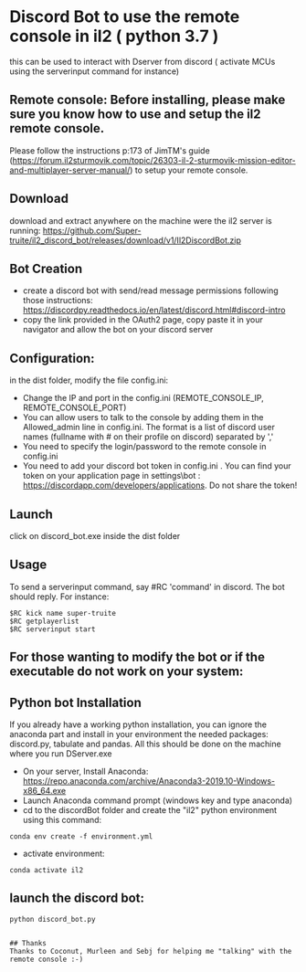 # Discord Bot to use the remote console in il2 ( python 3.7 )
this can be used to interact with Dserver from discord ( activate MCUs using
the serverinput command for instance)

## Remote console: Before installing, please make sure you know how to use and setup the il2 remote console.
Please follow the instructions p:173 of JimTM's guide (https://forum.il2sturmovik.com/topic/26303-il-2-sturmovik-mission-editor-and-multiplayer-server-manual/)
to setup your remote console. 
## Download 
download and extract anywhere on the machine were the il2 server is running:
https://github.com/Super-truite/il2_discord_bot/releases/download/v1/Il2DiscordBot.zip

## Bot Creation
* create a discord bot with send/read message permissions following those instructions: 
https://discordpy.readthedocs.io/en/latest/discord.html#discord-intro
* copy the link provided in the OAuth2 page, copy paste it in your navigator and allow the bot on your discord server

## Configuration:
in the dist folder, modify the file config.ini:
* Change the IP and port in the config.ini (REMOTE_CONSOLE_IP, REMOTE_CONSOLE_PORT)
* You can allow users to talk to the console by adding them in the Allowed_admin line in config.ini. The format is a list of discord user names (fullname with # on their profile on discord) separated by ','
* You need to specify the login/password to the remote console in config.ini
* You need to add your discord bot token in config.ini . You can find your token on 
your application page in settings\bot : https://discordapp.com/developers/applications.
Do not share the token!

## Launch
click on discord_bot.exe inside the dist folder

## Usage
To send a serverinput command, say #RC 'command' in discord.
The bot should reply. For instance:
```
$RC kick name super-truite
$RC getplayerlist
$RC serverinput start
```
## For those wanting to modify the bot or if the executable do not work on your system:
## Python bot Installation
If you already have a working python installation, you can ignore 
the anaconda part and install in your environment the needed packages: discord.py, tabulate and pandas.
All this should be done on the machine where you run DServer.exe

* On your server, Install Anaconda: https://repo.anaconda.com/archive/Anaconda3-2019.10-Windows-x86_64.exe
* Launch Anaconda command prompt (windows key and type anaconda)
* cd to the discordBot folder and create the "il2" python  environment using this command:
```
conda env create -f environment.yml
```
* activate environment:
```
conda activate il2
```


## launch the discord bot:
```
python discord_bot.py 
```

```

## Thanks
Thanks to Coconut, Murleen and Sebj for helping me "talking" with the remote console :-)


 
